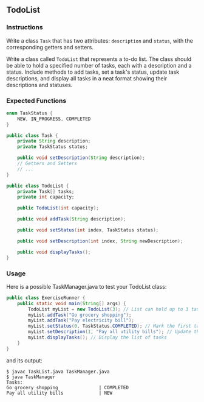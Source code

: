 ## TodoList

### Instructions

Write a class `Task` that has two attributes: `description` and `status`, with the corresponding getters and setters.

Write a class called `TodoList` that represents a to-do list. The class should be able to hold a specified number of tasks, each with a description and a status. Include methods to add tasks, set a task's status, update task descriptions, and display all tasks in a neat format showing their descriptions and statuses.

### Expected Functions

```java
enum TaskStatus {
    NEW, IN_PROGRESS, COMPLETED
}

public class Task {
    private String description;
    private TaskStatus status;

    public void setDescription(String description);
    // Getters and Setters
    // ...
}

public class TodoList {
    private Task[] tasks;
    private int capacity;

    public TodoList(int capacity);

    public void addTask(String description);

    public void setStatus(int index, TaskStatus status);

    public void setDescription(int index, String newDescription);

    public void displayTasks();
}
```

### Usage

Here is a possible TaskManager.java to test your TodoList class:

```java
public class ExerciseRunner {
    public static void main(String[] args) {
        TodoList myList = new TodoList(3); // List can hold up to 3 tasks
        myList.addTask("Go grocery shopping");
        myList.addTask("Pay electricity bill");
        myList.setStatus(0, TaskStatus.COMPLETED); // Mark the first task as completed
        myList.setDescription(1, "Pay all utility bills"); // Update the description of the second task
        myList.displayTasks(); // Display the list of tasks
    }
}
```

and its output:

```shell
$ javac TaskList.java TaskManager.java
$ java TaskManager
Tasks:
Go grocery shopping               | COMPLETED
Pay all utility bills             | NEW
```
